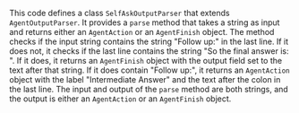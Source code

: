 This code defines a class `SelfAskOutputParser` that extends `AgentOutputParser`. It provides a `parse` method that takes a string as input and returns either an `AgentAction` or an `AgentFinish` object. The method checks if the input string contains the string "Follow up:" in the last line. If it does not, it checks if the last line contains the string "So the final answer is: ". If it does, it returns an `AgentFinish` object with the output field set to the text after that string. If it does contain "Follow up:", it returns an `AgentAction` object with the label "Intermediate Answer" and the text after the colon in the last line. The input and output of the `parse` method are both strings, and the output is either an `AgentAction` or an `AgentFinish` object.


